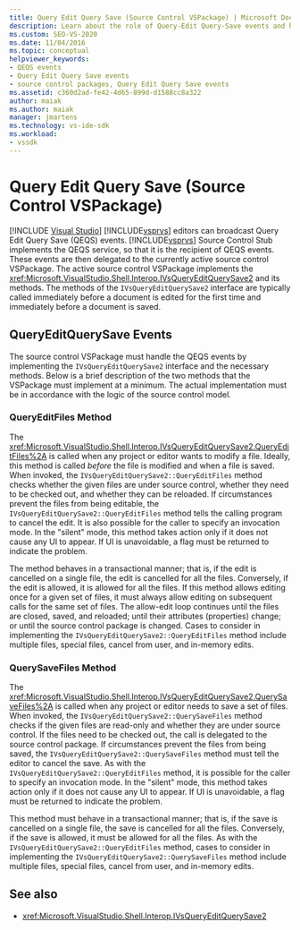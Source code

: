 ```yaml
---
title: Query Edit Query Save (Source Control VSPackage) | Microsoft Docs
description: Learn about the role of Query-Edit Query-Save events and how they are handled by the source control VSPackage.
ms.custom: SEO-VS-2020
ms.date: 11/04/2016
ms.topic: conceptual
helpviewer_keywords:
- QEQS events
- Query Edit Query Save events
- source control packages, Query Edit Query Save events
ms.assetid: c360d2ad-fe42-4d65-899d-d1588cc8a322
author: maiak
ms.author: maiak
manager: jmartens
ms.technology: vs-ide-sdk
ms.workload:
- vssdk
---
```

# Query Edit Query Save (Source Control VSPackage)

 [!INCLUDE [Visual Studio](~/includes/applies-to-version/vs-windows-only.md)]
[!INCLUDE[vsprvs](../../code-quality/includes/vsprvs_md.md)] editors can broadcast Query Edit Query Save (QEQS) events. [!INCLUDE[vsprvs](../../code-quality/includes/vsprvs_md.md)] Source Control Stub implements the QEQS service, so that it is the recipient of QEQS events. These events are then delegated to the currently active source control VSPackage. The active source control VSPackage implements the <xref:Microsoft.VisualStudio.Shell.Interop.IVsQueryEditQuerySave2> and its methods. The methods of the `IVsQueryEditQuerySave2` interface are typically called immediately before a document is edited for the first time and immediately before a document is saved.

## QueryEditQuerySave Events
 The source control VSPackage must handle the QEQS events by implementing the `IVsQueryEditQuerySave2` interface and the necessary methods. Below is a brief description of the two methods that the VSPackage must implement at a minimum. The actual implementation must be in accordance with the logic of the source control model.

### QueryEditFiles Method
 The <xref:Microsoft.VisualStudio.Shell.Interop.IVsQueryEditQuerySave2.QueryEditFiles%2A> is called when any project or editor wants to modify a file. Ideally, this method is called *before* the file is modified and when a file is saved. When invoked, the `IVsQueryEditQuerySave2::QueryEditFiles` method checks whether the given files are under source control, whether they need to be checked out, and whether they can be reloaded. If circumstances prevent the files from being editable, the `IVsQueryEditQuerySave2::QueryEditFiles` method tells the calling program to cancel the edit. It is also possible for the caller to specify an invocation mode. In the "silent" mode, this method takes action only if it does not cause any UI to appear. If UI is unavoidable, a flag must be returned to indicate the problem.

 The method behaves in a transactional manner; that is, if the edit is cancelled on a single file, the edit is cancelled for all the files. Conversely, if the edit is allowed, it is allowed for all the files. If this method allows editing once for a given set of files, it must always allow editing on subsequent calls for the same set of files. The allow-edit loop continues until the files are closed, saved, and reloaded; until their attributes (properties) change; or until the source control package is changed. Cases to consider in implementing the `IVsQueryEditQuerySave2::QueryEditFiles` method include multiple files, special files, cancel from user, and in-memory edits.

### QuerySaveFiles Method
 The <xref:Microsoft.VisualStudio.Shell.Interop.IVsQueryEditQuerySave2.QuerySaveFiles%2A> is called when any project or editor needs to save a set of files. When invoked, the `IVsQueryEditQuerySave2::QuerySaveFiles` method checks if the given files are read-only and whether they are under source control. If the files need to be checked out, the call is delegated to the source control package. If circumstances prevent the files from being saved, the `IVsQueryEditQuerySave2::QuerySaveFiles` method must tell the editor to cancel the save. As with the `IVsQueryEditQuerySave2::QueryEditFiles` method, it is possible for the caller to specify an invocation mode. In the "silent" mode, this method takes action only if it does not cause any UI to appear. If UI is unavoidable, a flag must be returned to indicate the problem.

 This method must behave in a transactional manner; that is, if the save is cancelled on a single file, the save is cancelled for all the files. Conversely, if the save is allowed, it must be allowed for all the files. As with the `IVsQueryEditQuerySave2::QueryEditFiles` method, cases to consider in implementing the `IVsQueryEditQuerySave2::QuerySaveFiles` method include multiple files, special files, cancel from user, and in-memory edits.

## See also
- <xref:Microsoft.VisualStudio.Shell.Interop.IVsQueryEditQuerySave2>
